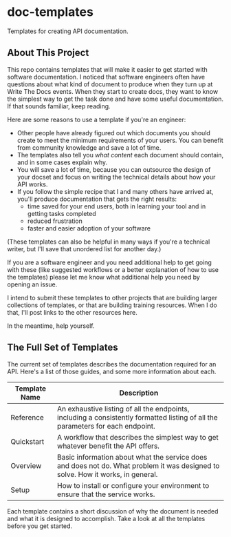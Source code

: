 # doc-templates
Templates for creating API documentation.

## About This Project
This repo contains templates that will make it easier to get started with software documentation. I noticed that software engineers often have questions about what kind of document to produce when they turn up at Write The Docs events. When they start to create docs, they want to know the simplest way to get the task done and have some useful documentation. If that sounds familiar, keep reading. 

Here are some reasons to use a template if you're an engineer: 

* Other people have already figured out which documents you should create to meet the minimum requirements of your users. You can benefit from community knowledge and save a lot of time.
* The templates also tell you _what content_ each document should contain, and in some cases explain why.
* You will save a lot of time, because you can outsource the design of your docset and focus on writing the technical details about how your API works.
* If you follow the simple recipe that I and many others have arrived at, you'll produce documentation that gets the right results: 
   - time saved for your end users, both in learning your tool and in getting tasks completed
   - reduced frustration
   - faster and easier adoption of your software

(These templates can also be helpful in many ways if you're a technical writer, but I'll save that unordered list for another day.)

If you are a software engineer and you need additional help to get going with these (like suggested workflows or a better explanation of how to use the templates) please let me know what additional help you need by opening an issue. 

I intend to submit these templates to other projects that are building larger collections of templates, or that are building training resources. When I do that, I'll post links to the other resources here. 

In the meantime, help yourself. 

## The Full Set of Templates

The current set of templates describes the documentation required for an API. Here's a list of those guides, and some more information about each. 

Template Name | Description 
------------- | -------------------------------------------- 
Reference | An exhaustive listing of all the endpoints, including a consistently formatted listing of all the parameters for each endpoint. 
Quickstart | A workflow that describes the simplest way to get whatever benefit the API offers. 
Overview | Basic information about what the service does and does not do. What problem it was designed to solve. How it works, in general. 
Setup | How to install or configure your environment to ensure that the service works. 

Each template contains a short discussion of why the document is needed and what it is designed to accomplish. Take a look at all the templates before you get started. 

